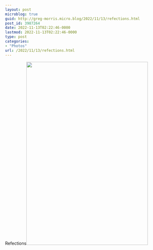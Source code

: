 ```yaml
---
layout: post
microblog: true
guid: http://greg-morris.micro.blog/2022/11/13/refections.html
post_id: 3987264
date: 2022-11-13T02:22:46-0000
lastmod: 2022-11-13T02:22:46-0000
type: post
categories:
- "Photos"
url: /2022/11/13/refections.html
---
```


Refections<img src="(https://ik.imagekit.io/gr36/uploads/2022/8a8b6c74d2.jpg" width="400" height="600" alt="">
